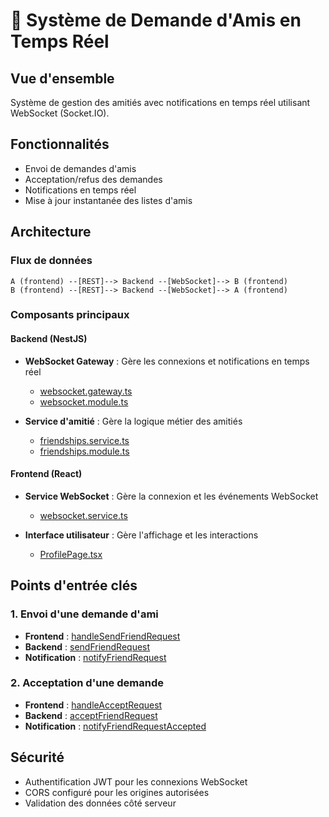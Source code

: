 # 🤝 Système de Demande d'Amis en Temps Réel

## Vue d'ensemble
Système de gestion des amitiés avec notifications en temps réel utilisant WebSocket (Socket.IO).

## Fonctionnalités
- Envoi de demandes d'amis
- Acceptation/refus des demandes
- Notifications en temps réel
- Mise à jour instantanée des listes d'amis

## Architecture

### Flux de données
```
A (frontend) --[REST]--> Backend --[WebSocket]--> B (frontend)
B (frontend) --[REST]--> Backend --[WebSocket]--> A (frontend)
```

### Composants principaux

#### Backend (NestJS)
- **WebSocket Gateway** : Gère les connexions et notifications en temps réel
  - [websocket.gateway.ts](backend/src/websocket/websocket.gateway.ts)
  - [websocket.module.ts](backend/src/websocket/websocket.module.ts)

- **Service d'amitié** : Gère la logique métier des amitiés
  - [friendships.service.ts](backend/src/friendships/friendships.service.ts)
  - [friendships.module.ts](backend/src/friendships/friendships.module.ts)

#### Frontend (React)
- **Service WebSocket** : Gère la connexion et les événements WebSocket
  - [websocket.service.ts](frontend/src/services/websocket.service.ts)

- **Interface utilisateur** : Gère l'affichage et les interactions
  - [ProfilePage.tsx](frontend/src/pages/ProfilePage.tsx)

## Points d'entrée clés

### 1. Envoi d'une demande d'ami
- **Frontend** : [handleSendFriendRequest](frontend/src/pages/ProfilePage.tsx#L78-L114)
- **Backend** : [sendFriendRequest](backend/src/friendships/friendships.service.ts#L14-L54)
- **Notification** : [notifyFriendRequest](backend/src/websocket/websocket.gateway.ts#L38-L49)

### 2. Acceptation d'une demande
- **Frontend** : [handleAcceptRequest](frontend/src/pages/ProfilePage.tsx#L133-L151)
- **Backend** : [acceptFriendRequest](backend/src/friendships/friendships.service.ts#L55-L85)
- **Notification** : [notifyFriendRequestAccepted](backend/src/websocket/websocket.gateway.ts#L51-L62)

## Sécurité
- Authentification JWT pour les connexions WebSocket
- CORS configuré pour les origines autorisées
- Validation des données côté serveur
